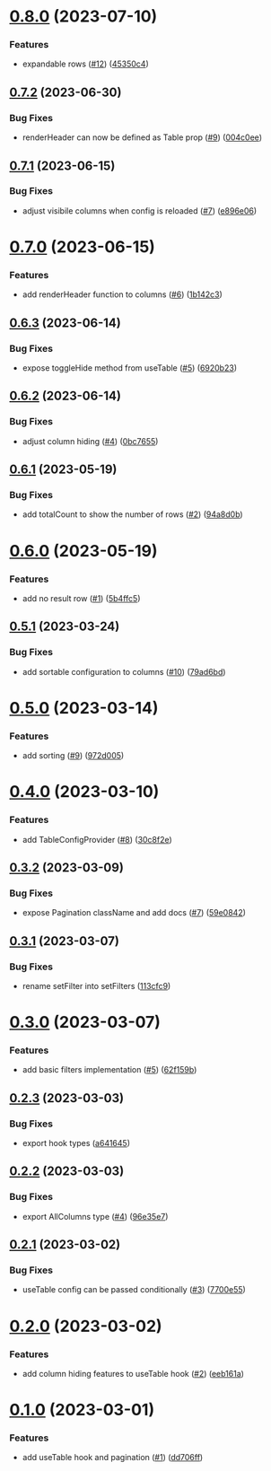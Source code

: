 # [0.8.0](https://github.com/arkemishub/table/compare/v0.7.2...v0.8.0) (2023-07-10)


### Features

* expandable rows ([#12](https://github.com/arkemishub/table/issues/12)) ([45350c4](https://github.com/arkemishub/table/commit/45350c4f855fc08c96c966431d1882964e787272))

## [0.7.2](https://github.com/arkemishub/table/compare/v0.7.1...v0.7.2) (2023-06-30)


### Bug Fixes

* renderHeader can now be defined as Table prop ([#9](https://github.com/arkemishub/table/issues/9)) ([004c0ee](https://github.com/arkemishub/table/commit/004c0ee14ecd202970f520488259f4cdf6841a3a))

## [0.7.1](https://github.com/arkemishub/table/compare/v0.7.0...v0.7.1) (2023-06-15)


### Bug Fixes

* adjust visibile columns when config is reloaded ([#7](https://github.com/arkemishub/table/issues/7)) ([e896e06](https://github.com/arkemishub/table/commit/e896e069a7a97ee04ab0d1255380b4403ba2752e))

# [0.7.0](https://github.com/arkemishub/table/compare/v0.6.3...v0.7.0) (2023-06-15)


### Features

* add renderHeader function to columns ([#6](https://github.com/arkemishub/table/issues/6)) ([1b142c3](https://github.com/arkemishub/table/commit/1b142c343a332d3d3d21ee7fee1f711d5c7e6379))

## [0.6.3](https://github.com/arkemishub/table/compare/v0.6.2...v0.6.3) (2023-06-14)


### Bug Fixes

* expose toggleHide method from useTable ([#5](https://github.com/arkemishub/table/issues/5)) ([6920b23](https://github.com/arkemishub/table/commit/6920b23af21830442f26ab5d5c609ee2d40873bd))

## [0.6.2](https://github.com/arkemishub/table/compare/v0.6.1...v0.6.2) (2023-06-14)


### Bug Fixes

* adjust column hiding ([#4](https://github.com/arkemishub/table/issues/4)) ([0bc7655](https://github.com/arkemishub/table/commit/0bc76558db799447a64ef9567dfc50bc3b6c512c))

## [0.6.1](https://github.com/arkemishub/table/compare/v0.6.0...v0.6.1) (2023-05-19)


### Bug Fixes

* add totalCount to show the number of rows ([#2](https://github.com/arkemishub/table/issues/2)) ([94a8d0b](https://github.com/arkemishub/table/commit/94a8d0b70b49737215f8bc96623a0e2150e99491))

# [0.6.0](https://github.com/arkemishub/table/compare/v0.5.1...v0.6.0) (2023-05-19)


### Features

* add no result row ([#1](https://github.com/arkemishub/table/issues/1)) ([5b4ffc5](https://github.com/arkemishub/table/commit/5b4ffc5dd6134a73cdfe39feee57cfe1a3474a66))

## [0.5.1](https://github.com/arkemishub/table/compare/v0.5.0...v0.5.1) (2023-03-24)


### Bug Fixes

* add sortable configuration to columns ([#10](https://github.com/arkemishub/table/issues/10)) ([79ad6bd](https://github.com/arkemishub/table/commit/79ad6bd91b4dea19c96158aef13e18d69bade96b))

# [0.5.0](https://github.com/arkemishub/table/compare/v0.4.0...v0.5.0) (2023-03-14)


### Features

* add sorting ([#9](https://github.com/arkemishub/table/issues/9)) ([972d005](https://github.com/arkemishub/table/commit/972d005d0887ae8f1074a8e69cbbd91ec6a26d78))

# [0.4.0](https://github.com/arkemishub/table/compare/v0.3.2...v0.4.0) (2023-03-10)


### Features

* add TableConfigProvider ([#8](https://github.com/arkemishub/table/issues/8)) ([30c8f2e](https://github.com/arkemishub/table/commit/30c8f2ea345ff2f156b90f2b1c35c901722b9fb2))

## [0.3.2](https://github.com/arkemishub/table/compare/v0.3.1...v0.3.2) (2023-03-09)


### Bug Fixes

* expose Pagination className and add docs ([#7](https://github.com/arkemishub/table/issues/7)) ([59e0842](https://github.com/arkemishub/table/commit/59e084292634df85149b8bc3325930e594e2ec62))

## [0.3.1](https://github.com/arkemishub/table/compare/v0.3.0...v0.3.1) (2023-03-07)


### Bug Fixes

* rename setFilter into setFilters ([113cfc9](https://github.com/arkemishub/table/commit/113cfc985fb1b706cbb49d8eea7a4e93132c7c27))

# [0.3.0](https://github.com/arkemishub/table/compare/v0.2.3...v0.3.0) (2023-03-07)


### Features

* add basic filters implementation ([#5](https://github.com/arkemishub/table/issues/5)) ([62f159b](https://github.com/arkemishub/table/commit/62f159bbb78f0c521724d6d30e1976a3b98a3830))

## [0.2.3](https://github.com/arkemishub/table/compare/v0.2.2...v0.2.3) (2023-03-03)


### Bug Fixes

* export hook types ([a641645](https://github.com/arkemishub/table/commit/a641645986d85553f32290fd1bb2737c05e6491a))

## [0.2.2](https://github.com/arkemishub/table/compare/v0.2.1...v0.2.2) (2023-03-03)


### Bug Fixes

* export AllColumns type ([#4](https://github.com/arkemishub/table/issues/4)) ([96e35e7](https://github.com/arkemishub/table/commit/96e35e78dc976152b473e69eac7ab6d56d3d17f5))

## [0.2.1](https://github.com/arkemishub/table/compare/v0.2.0...v0.2.1) (2023-03-02)


### Bug Fixes

* useTable config can be passed conditionally ([#3](https://github.com/arkemishub/table/issues/3)) ([7700e55](https://github.com/arkemishub/table/commit/7700e554ee887dbc55fa1234eb3dbbdd86278d75))

# [0.2.0](https://github.com/arkemishub/table/compare/v0.1.0...v0.2.0) (2023-03-02)


### Features

* add column hiding features to useTable hook ([#2](https://github.com/arkemishub/table/issues/2)) ([eeb161a](https://github.com/arkemishub/table/commit/eeb161ae151bfe124d78fff03c19bc8f7114d403))

# [0.1.0](https://github.com/arkemishub/table/compare/v0.0.1...v0.1.0) (2023-03-01)


### Features

* add useTable hook and pagination ([#1](https://github.com/arkemishub/table/issues/1)) ([dd706ff](https://github.com/arkemishub/table/commit/dd706ffe736ac8f95d5975f2e6ca41b255c025c1))
